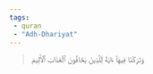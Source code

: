 ```yaml
---
tags: 
 - quran 
 - "Adh-Dhariyat"
---
```


> وَتَرَكۡنَا فِيهَآ ءَايَةٗ لِّلَّذِينَ يَخَافُونَ ٱلۡعَذَابَ ٱلۡأَلِيمَ
